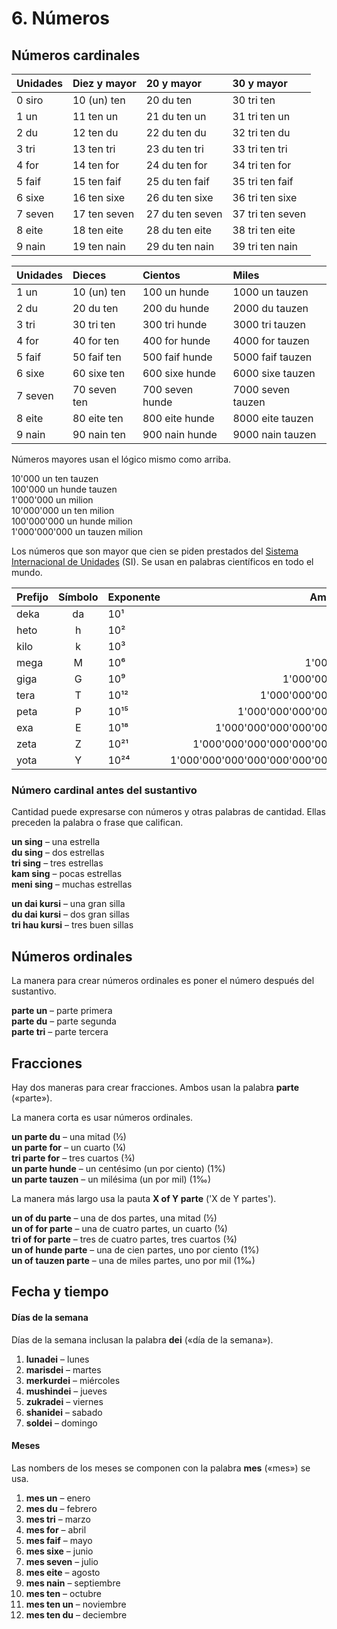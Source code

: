 
# 6. Números

## Números cardinales

| Unidades     | Diez y mayor   | 20 y mayor       | 30 y mayor         |
|:-------------|:---------------|:-----------------|:-------------------|
| 0 siro       | 10 (un) ten    | 20 du ten        | 30 tri ten         |
| 1 un         | 11 ten un      | 21 du ten un     | 31 tri ten un      |
| 2 du         | 12 ten du      | 22 du ten du     | 32 tri ten du      |
| 3 tri        | 13 ten tri     | 23 du ten tri    | 33 tri ten tri     |
| 4 for        | 14 ten for     | 24 du ten for    | 34 tri ten for     |
| 5 faif       | 15 ten faif    | 25 du ten faif   | 35 tri ten faif    |
| 6 sixe       | 16 ten sixe    | 26 du ten sixe   | 36 tri ten sixe    |
| 7 seven      | 17 ten seven   | 27 du ten seven  | 37 tri ten seven   |
| 8 eite       | 18 ten eite    | 28 du ten eite   | 38 tri ten eite    |
| 9 nain       | 19 ten nain    | 29 du ten nain   | 39 tri ten nain    |

| Unidades     | Dieces         | Cientos          | Miles              |
|:-------------|:---------------|:-----------------|:-------------------|
| 1 un         | 10 (un) ten    | 100 un hunde     | 1000 un tauzen     |
| 2 du         | 20 du ten      | 200 du hunde     | 2000 du tauzen     |
| 3 tri        | 30 tri ten     | 300 tri hunde    | 3000 tri tauzen    |
| 4 for        | 40 for ten     | 400 for hunde    | 4000 for tauzen    |
| 5 faif       | 50 faif ten    | 500 faif hunde   | 5000 faif tauzen   |
| 6 sixe       | 60 sixe ten    | 600 sixe hunde   | 6000 sixe tauzen   |
| 7 seven      | 70 seven ten   | 700 seven hunde  | 7000 seven tauzen  |
| 8 eite       | 80 eite ten    | 800 eite hunde   | 8000 eite tauzen   |
| 9 nain       | 90 nain ten    | 900 nain hunde   | 9000 nain tauzen   |

Números mayores usan el lógico mismo como arriba.

10'000 un ten tauzen  
100'000 un hunde tauzen  
1'000'000 un milion  
10'000'000 un ten milion  
100'000'000 un hunde milion  
1'000'000'000 un tauzen milion  

Los números que son mayor que cien se piden prestados del
[Sistema Internacional de Unidades](https://es.wikipedia.org/wiki/Sistema_Internacional_de_Unidades) (SI).
Se usan en palabras científicos en todo el mundo.

| Prefijo | Símbolo | Exponente | Ampliado                     |
|:--------|:-------:|:-----|----------------------------------:|
| deka    | da      | 10¹  |                                10 |
| heto    | h       | 10²  |                               100 |
| kilo    | k       | 10³  |                             1'000 |
| mega    | M       | 10⁶  |                         1'000'000 |
| giga    | G       | 10⁹  |                     1'000'000'000 |
| tera    | T       | 10¹² |                 1'000'000'000'000 |
| peta    | P       | 10¹⁵ |             1'000'000'000'000'000 |
| exa     | E       | 10¹⁸ |         1'000'000'000'000'000'000 |
| zeta    | Z       | 10²¹ |     1'000'000'000'000'000'000'000 |
| yota    | Y       | 10²⁴ | 1'000'000'000'000'000'000'000'000 |


### Número cardinal antes del sustantivo

Cantidad puede expresarse con números y otras palabras de cantidad.
Ellas preceden la palabra o frase que califican.

**un sing**
– una estrella  
**du sing**
– dos estrellas  
**tri sing**
– tres estrellas  
**kam sing**
– pocas estrellas  
**meni sing**
– muchas estrellas

**un dai kursi**
– una gran silla  
**du dai kursi**
– dos gran sillas  
**tri hau kursi**
– tres buen sillas


## Números ordinales

La manera para crear números ordinales es poner el número después del sustantivo.

**parte un**
– parte primera  
**parte du**
– parte segunda  
**parte tri**
– parte tercera


## Fracciones

Hay dos maneras para crear fracciones.
Ambos usan la palabra
**parte**
(«parte»).

La manera corta es usar números ordinales.

**un parte du**
– una mitad (½)  
**un parte for**
– un cuarto (¼)  
**tri parte for**
– tres cuartos (¾)  
**un parte hunde**
– un centésimo (un por ciento) (1%)  
**un parte tauzen**
– un milésima (un por mil) (1‰)

La manera más largo usa la pauta
**X of Y parte**
('X de Y partes').

**un of du parte**
– una de dos partes, una mitad (½)  
**un of for parte**
– una de cuatro partes, un cuarto (¼)  
**tri of for parte**
– tres de cuatro partes, tres cuartos (¾)  
**un of hunde parte**
– una de cien partes, uno por ciento (1%)  
**un of tauzen parte**
– una de miles partes, uno por mil (1‰)


## Fecha y tiempo

#### Días de la semana

Días de la semana inclusan la palabra
**dei**
(«día de la semana»).

1. **lunadei**
   – lunes
2. **marisdei**
   – martes
3. **merkurdei**
   – miércoles
4. **mushindei**
   – jueves
5. **zukradei**
   – viernes
6. **shanidei**
   – sabado
7. **soldei**
   – domingo

#### Meses

Las nombers de los meses se componen con la palabra
**mes**
(«mes») se usa.

1. **mes un**
   – enero
2. **mes du**
   – febrero
3. **mes tri**
   – marzo
4. **mes for**
  – abril
5. **mes faif**
  – mayo
6. **mes sixe**
  – junio
7. **mes seven**
  – julio
8. **mes eite**
  – agosto
9. **mes nain**
  – septiembre
10. **mes ten**
  – octubre
11. **mes ten un**
  – noviembre
12. **mes ten du**
  – deciembre

